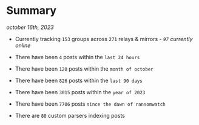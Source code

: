 
# Summary
_october 16th, 2023_

- Currently tracking `153` groups across `271` relays & mirrors - _`97` currently online_

- There have been `4` posts within the `last 24 hours`

- There have been `120` posts within the `month of october`

- There have been `826` posts within the `last 90 days`

- There have been `3015` posts within the `year of 2023`

- There have been `7706` posts `since the dawn of ransomwatch`

- There are `80` custom parsers indexing posts
